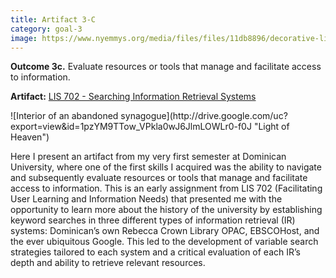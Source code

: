 ```yaml
---
title: Artifact 3-C
category: goal-3
image: https://www.nyemmys.org/media/files/files/11db8896/decorative-line-break-29.png
---
```


**Outcome 3c.** Evaluate resources or tools that manage and facilitate access to information.

**Artifact:** [LIS 702 - Searching Information Retrieval Systems](https://docs.google.com/document/d/1uHijiWWZ3ygOFPBYZlqWasO80nRzBga_j97FxITWp78/edit?usp=sharing)

<div class="image-left" markdown="1">
![Interior of an abandoned synagogue](http://drive.google.com/uc?export=view&id=1pzYM9TTow_VPkla0wJ6JlmLOWLr0-f0J "Light of Heaven")
</div>

Here I present an artifact from my very first semester at Dominican University, where one of the first skills I acquired was the ability to navigate and subsequently evaluate resources or tools that manage and facilitate access to information. This is an early assignment from LIS 702 (Facilitating User Learning and Information Needs) that presented me with the opportunity to learn more about the history of the university by establishing keyword searches in three different types of information retrieval (IR) systems: Dominican’s own Rebecca Crown Library OPAC, EBSCOHost, and the ever ubiquitous Google. This led to the development of variable search strategies tailored to each system and a critical evaluation of each IR’s depth and ability to retrieve relevant resources.

